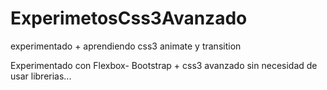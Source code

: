 # ExperimetosCss3Avanzado
experimentado + aprendiendo css3 animate y transition

Experimentado con Flexbox- Bootstrap + css3 avanzado sin necesidad de usar librerias...
